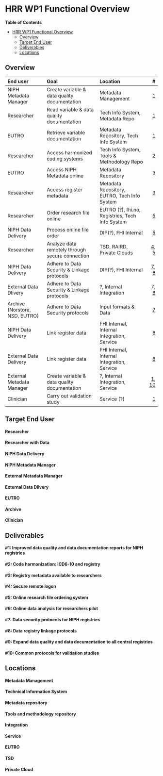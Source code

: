 # HRR WP1 Functional Overview

**Table of Contents** 

- [HRR WP1 Functional Overview](#hrrwp1functionaloverview)
  - [Overview](#overview)
  - [Target End User](#target-end-user)
  - [Deliverables](#deliverables)
  - [Locations](#locations)

## Overview

| End user  | Goal  | Location | # |
| :------------ | :--------------- | :----- | ----:|
| NIPH Metadata Manager | Create variable & data quality documentation | Metadata Management | [1](#1-improved-data-quality-and-data-documentation-reports-for-niph-registries) |
| Researcher | Read variable & data quality documentation | Tech Info System, Metadata Repo | [1](#1-improved-data-quality-and-data-documentation-reports-for-niph-registries)  |
| EUTRO | Retrieve variable documentation | Metadata Repository, Tech Info System | [1](#1-improved-data-quality-and-data-documentation-reports-for-niph-registries)  |
| Researcher | Access harmonized coding systems | Tech Info System, Tools & Methodology Repo | [2](#2-code-harmonization-icd6-10-and-registry)  |
| EUTRO | Access NIPH Metadata online | Metadata Repository | [3](#3-registry-metadata-available-to-researchers)  |
| Researcher | Access register metadata | Metadata Repository, EUTRO, Tech Info System | [3](#3-registry-metadata-available-to-researchers)  |
| Researcher | Order research file online | EUTRO (?), fhi.no, Registries, Tech Info System | [5](#5-online-research-file-ordering-system)  |
| NIPH Data Delivery | Process online file order | DIP(?), FHI Internal | [5](#5-online-research-file-ordering-system)  |
| Researcher | Analyze data remotely through secure connection | TSD, RAIRD, Private Clouds | [4](#4-secure-remote-logon), [5](#5-online-research-file-ordering-system)  |
| NIPH Data Delivery | Adhere to Data Security & Linkage protocols | DIP(?), FHI Internal | [7](#7-data-security-protocols-for-niph-registries), [8](#8-data-registry-linkage-protocols)  |
| External Data Dlivery | Adhere to Data Security & Linkage protocols | ?, Internal Integration | [7](#7-data-security-protocols-for-niph-registries), [8](#8-data-registry-linkage-protocols)  |
| Archive (Norstore, NSD, EUTRO) | Adhere to Data Security protocols | Input formats & Data | [7](#7-data-security-protocols-for-niph-registries)  |
| NIPH Data Delivery | Link register data | FHI Internal, Internal Integration, Service | [8](#8-data-registry-linkage-protocols) |
| External Data Delivery | Link register data | FHI Internal, Internal Integration, Service | [8](#8-data-registry-linkage-protocols)  |
| External Metadata Manager | Create variable & data quality documentation | ?, Internal Integration, Service | [1](#1-improved-data-quality-and-data-documentation-reports-for-niph-registries), [10](#10-common-protocols-for-validation-studies) |
| Clinician | Carry out validation study | Service (?) | [1](#1-improved-data-quality-and-data-documentation-reports-for-niph-registries)  |


## Target End User

#### Researcher

#### Researcher with Data

#### NIPH Data Delivery

#### NIPH Metadata Manager

#### External Metadata Manager

#### External Data Dlivery

#### EUTRO

#### Archive

#### Clinician


## Deliverables


#### #1: Improved data quality and data documentation reports for NIPH registries
#### #2: Code harmonization: ICD6-10 and registry
#### #3: Registry metadata available to researchers
#### #4: Secure remote logon
#### #5: Online research file ordering system
#### #6: Online data analysis for researchers pilot
#### #7: Data security protocols for NIPH registries
#### #8: Data registry linkage protocols
#### #9: Expand data quality and data documentation to all central registries
#### #10: Common protocols for validation studies


## Locations


#### Metadata Management

#### Technical Information System

#### Metadata repository

#### Tools and methodology repository

#### Integration

#### Service

#### EUTRO

#### TSD

#### Private Cloud
